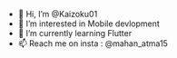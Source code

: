 - 👋 Hi, I’m @Kaizoku01
- 👀 I’m interested in Mobile devlopment
- 🌱 I’m currently learning Flutter
- 📫 Reach me on insta  : @mahan_atma15

<!---
Kaizoku01/Kaizoku01 is a ✨ special ✨ repository because its `README.md` (this file) appears on your GitHub profile.
You can click the Preview link to take a look at your changes.
--->
